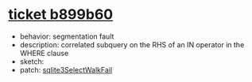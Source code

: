 # [ticket b899b60](https://www.sqlite.org/src/tktview/b899b60)
- behavior: segmentation fault
- description: correlated subquery on the RHS of an IN operator in the WHERE clause
- sketch:
- patch: [sqlite3SelectWalkFail](https://www.sqlite.org/src/info/c7f9f47b239fdd99)

